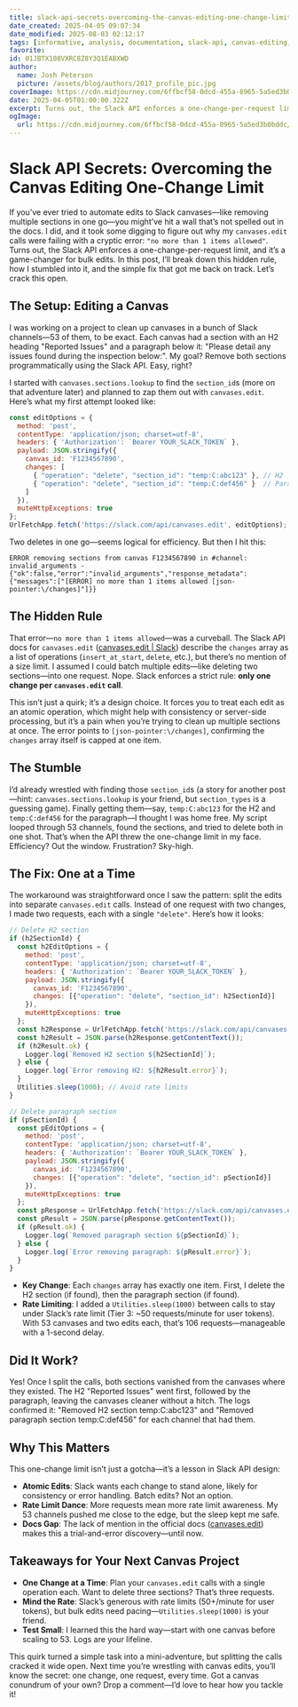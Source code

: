 ```yaml
---
title: slack-api-secrets-overcoming-the-canvas-editing-one-change-limit
date_created: 2025-04-05 09:07:34
date_modified: 2025-08-03 02:12:17
tags: [informative, analysis, documentation, slack-api, canvas-editing, automation-challenges]
favorite: 
id: 01JBTX108VXRC8Z8Y3Q1EABXWD
author:
  name: Josh Peterson
  picture: /assets/blog/authors/2017_profile_pic.jpg
coverImage: https://cdn.midjourney.com/6ffbcf58-0dcd-455a-8965-5a5ed3b0bddc/0_3.png
date: 2025-04-05T01:00:00.322Z
excerpt: Turns out, the Slack API enforces a one-change-per-request limit, and it’s a game-changer for bulk edits. 
ogImage:
  url: https://cdn.midjourney.com/6ffbcf58-0dcd-455a-8965-5a5ed3b0bddc/0_3.png
---
```

# Slack API Secrets: Overcoming the Canvas Editing One-Change Limit

If you’ve ever tried to automate edits to Slack canvases—like removing multiple sections in one go—you might’ve hit a wall that’s not spelled out in the docs. I did, and it took some digging to figure out why my `canvases.edit` calls were failing with a cryptic error: `"no more than 1 items allowed"`. Turns out, the Slack API enforces a one-change-per-request limit, and it’s a game-changer for bulk edits. In this post, I’ll break down this hidden rule, how I stumbled into it, and the simple fix that got me back on track. Let’s crack this open.

## The Setup: Editing a Canvas

I was working on a project to clean up canvases in a bunch of Slack channels—53 of them, to be exact. Each canvas had a section with an H2 heading "Reported Issues" and a paragraph below it: "Please detail any issues found during the inspection below:". My goal? Remove both sections programmatically using the Slack API. Easy, right?

I started with `canvases.sections.lookup` to find the `section_id`s (more on that adventure later) and planned to zap them out with `canvases.edit`. Here’s what my first attempt looked like:

```javascript
const editOptions = {
  method: 'post',
  contentType: 'application/json; charset=utf-8',
  headers: { 'Authorization': `Bearer YOUR_SLACK_TOKEN` },
  payload: JSON.stringify({
    canvas_id: 'F1234567890',
    changes: [
      { "operation": "delete", "section_id": "temp:C:abc123" }, // H2
      { "operation": "delete", "section_id": "temp:C:def456" }  // Paragraph
    ]
  }),
  muteHttpExceptions: true
};
UrlFetchApp.fetch('https://slack.com/api/canvases.edit', editOptions);
```

Two deletes in one go—seems logical for efficiency. But then I hit this:

```
ERROR removing sections from canvas F1234567890 in #channel: invalid_arguments - {"ok":false,"error":"invalid_arguments","response_metadata":{"messages":["[ERROR] no more than 1 items allowed [json-pointer:\/changes]"]}}
```

## The Hidden Rule

That error—`no more than 1 items allowed`—was a curveball. The Slack API docs for `canvases.edit` ([canvases.edit | Slack](https://api.slack.com/methods/canvases.edit)) describe the `changes` array as a list of operations (`insert_at_start`, `delete`, etc.), but there’s no mention of a size limit. I assumed I could batch multiple edits—like deleting two sections—into one request. Nope. Slack enforces a strict rule: **only one change per `canvases.edit` call**.

This isn’t just a quirk; it’s a design choice. It forces you to treat each edit as an atomic operation, which might help with consistency or server-side processing, but it’s a pain when you’re trying to clean up multiple sections at once. The error points to `[json-pointer:\/changes]`, confirming the `changes` array itself is capped at one item.

## The Stumble

I’d already wrestled with finding those `section_id`s (a story for another post—hint: `canvases.sections.lookup` is your friend, but `section_types` is a guessing game). Finally getting them—say, `temp:C:abc123` for the H2 and `temp:C:def456` for the paragraph—I thought I was home free. My script looped through 53 channels, found the sections, and tried to delete both in one shot. That’s when the API threw the one-change limit in my face. Efficiency? Out the window. Frustration? Sky-high.

## The Fix: One at a Time

The workaround was straightforward once I saw the pattern: split the edits into separate `canvases.edit` calls. Instead of one request with two changes, I made two requests, each with a single `"delete"`. Here’s how it looks:

```javascript
// Delete H2 section
if (h2SectionId) {
  const h2EditOptions = {
    method: 'post',
    contentType: 'application/json; charset=utf-8',
    headers: { 'Authorization': `Bearer YOUR_SLACK_TOKEN` },
    payload: JSON.stringify({
      canvas_id: 'F1234567890',
      changes: [{"operation": "delete", "section_id": h2SectionId}]
    }),
    muteHttpExceptions: true
  };
  const h2Response = UrlFetchApp.fetch('https://slack.com/api/canvases.edit', h2EditOptions);
  const h2Result = JSON.parse(h2Response.getContentText());
  if (h2Result.ok) {
    Logger.log(`Removed H2 section ${h2SectionId}`);
  } else {
    Logger.log(`Error removing H2: ${h2Result.error}`);
  }
  Utilities.sleep(1000); // Avoid rate limits
}

// Delete paragraph section
if (pSectionId) {
  const pEditOptions = {
    method: 'post',
    contentType: 'application/json; charset=utf-8',
    headers: { 'Authorization': `Bearer YOUR_SLACK_TOKEN` },
    payload: JSON.stringify({
      canvas_id: 'F1234567890',
      changes: [{"operation": "delete", "section_id": pSectionId}]
    }),
    muteHttpExceptions: true
  };
  const pResponse = UrlFetchApp.fetch('https://slack.com/api/canvases.edit', pEditOptions);
  const pResult = JSON.parse(pResponse.getContentText());
  if (pResult.ok) {
    Logger.log(`Removed paragraph section ${pSectionId}`);
  } else {
    Logger.log(`Error removing paragraph: ${pResult.error}`);
  }
}
```

- **Key Change**: Each `changes` array has exactly one item. First, I delete the H2 section (if found), then the paragraph section (if found).
- **Rate Limiting**: I added a `Utilities.sleep(1000)` between calls to stay under Slack’s rate limit (Tier 3: ~50 requests/minute for user tokens). With 53 canvases and two edits each, that’s 106 requests—manageable with a 1-second delay.

## Did It Work?

Yes! Once I split the calls, both sections vanished from the canvases where they existed. The H2 "Reported Issues" went first, followed by the paragraph, leaving the canvases cleaner without a hitch. The logs confirmed it: "Removed H2 section temp:C:abc123" and "Removed paragraph section temp:C:def456" for each channel that had them.

## Why This Matters

This one-change limit isn’t just a gotcha—it’s a lesson in Slack API design:

- **Atomic Edits**: Slack wants each change to stand alone, likely for consistency or error handling. Batch edits? Not an option.
- **Rate Limit Dance**: More requests mean more rate limit awareness. My 53 channels pushed me close to the edge, but the sleep kept me safe.
- **Docs Gap**: The lack of mention in the official docs ([canvases.edit](https://api.slack.com/methods/canvases.edit)) makes this a trial-and-error discovery—until now.

## Takeaways for Your Next Canvas Project
- **One Change at a Time**: Plan your `canvases.edit` calls with a single operation each. Want to delete three sections? That’s three requests.
- **Mind the Rate**: Slack’s generous with rate limits (50+/minute for user tokens), but bulk edits need pacing—`Utilities.sleep(1000)` is your friend.
- **Test Small**: I learned this the hard way—start with one canvas before scaling to 53. Logs are your lifeline.

This quirk turned a simple task into a mini-adventure, but splitting the calls cracked it wide open. Next time you’re wrestling with canvas edits, you’ll know the secret: one change, one request, every time. Got a canvas conundrum of your own? Drop a comment—I’d love to hear how you tackle it!